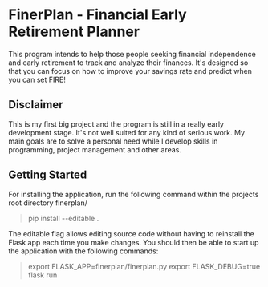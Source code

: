# FinerPlan - Financial Early Retirement Planner #

This program intends to help those people seeking financial independence and early retirement to track and analyze their finances. It's designed so that you can focus on how to improve your savings rate and predict when you can set FIRE!

## Disclaimer
This is my first big project and the program is still in a really early development stage. It's not well suited for any kind of serious work. My main goals are to solve a personal need while I develop skills in programming, project management and other areas.

## Getting Started

For installing the application, run the following command within the projects root directory finerplan/

> pip install --editable .

The editable flag allows editing source code without having to reinstall the Flask app each time you make changes. You should then be able to start up the application with the following commands:

> export FLASK_APP=finerplan/finerplan.py
> export FLASK_DEBUG=true
> flask run



